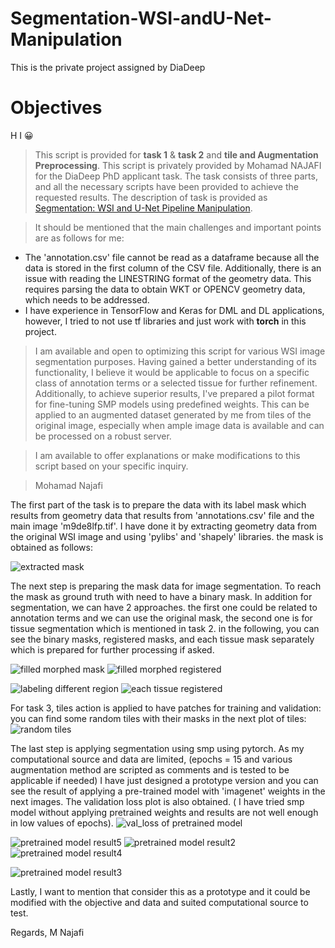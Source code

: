 # Segmentation-WSI-andU-Net-Manipulation
This is the private project assigned by DiaDeep

# Objectives

H I 😀

>This script is provided for **task 1** & **task 2** and **tile and Augmentation Preprocessing**.
>This script is privately provided by Mohamad NAJAFI for the DiaDeep PhD applicant task. The task consists of three parts, and all the necessary scripts have been provided to achieve the requested results.
The description of task is provided as [Segmentation: WSI and U-Net Pipeline Manipulation](https://informationsharing.notion.siteSegmentation-WSI-and-U-Net-Pipeline-Manipulation-82a91afd8c24478f8be89c61bd04ba85).

> It should be mentioned that the main challenges and important points are as follows for me:

- The 'annotation.csv' file cannot be read as a dataframe because all the data is stored in the first column of the CSV file. Additionally, there is an issue with reading the LINESTRING format of the geometry data. This requires parsing the data to obtain WKT or OPENCV geometry data, which needs to be addressed.
- I have experience in TensorFlow and Keras for DML and DL applications, however, I tried to not use tf libraries and just work with **torch** in this project.


> I am available and open to optimizing this script for various WSI image segmentation purposes. Having gained a better understanding of its functionality, I believe it would be applicable to focus on a specific class of annotation terms or a selected tissue for further refinement. Additionally, to achieve superior results, I've prepared a pilot format for fine-tuning SMP models using predefined weights. This can be applied to an augmented dataset generated by me from tiles of the original image, especially when ample image data is available and can be processed on a robust server.


> I am available to offer explanations or make modifications to this script based on your specific inquiry.

> Mohamad Najafi


The first part of the task is to prepare the data with its label mask which results from geometry data that results from 'annotations.csv' file and the main image 'm9de8lfp.tif'. I have done it by extracting geometry data from the original WSI image and using 'pylibs' and 'shapely' libraries.
the mask is obtained as follows:

![extracted mask](https://github.com/Moh-najafi/Segmentation-WSI-andU-Net-Manipulation/assets/93668623/83cab7a4-c2d8-4656-af99-2932ad1dff1d)


The next step is preparing the mask data for image segmentation. To reach the mask as ground truth with need to have a binary mask. In addition for segmentation, we can have 2 approaches. the first one could be related to annotation terms and we can use the original mask, the second one is for tissue segmentation which is mentioned in task 2.
in the following, you can see the binary masks, registered masks, and each tissue mask separately which is prepared for further processing if asked.

![filled morphed mask](https://github.com/Moh-najafi/Segmentation-WSI-andU-Net-Manipulation/assets/93668623/253439e2-3b1f-45a1-97ad-57af9ffe890f)
![filled morphed registered](https://github.com/Moh-najafi/Segmentation-WSI-andU-Net-Manipulation/assets/93668623/92d6e580-676d-43c0-81af-466f87e41567)

![labeling different region](https://github.com/Moh-najafi/Segmentation-WSI-andU-Net-Manipulation/assets/93668623/5361a534-81cf-4071-8d88-dffacabb963b)
![each tissue registered](https://github.com/Moh-najafi/Segmentation-WSI-andU-Net-Manipulation/assets/93668623/2368114d-46f3-4211-aa13-aa73e84b30ba)


For task 3, tiles action is applied to have patches for training and validation: you can find some random tiles with their masks in the next plot of tiles:
![random tiles](https://github.com/Moh-najafi/Segmentation-WSI-andU-Net-Manipulation/assets/93668623/27d9aa9e-acf6-419f-a089-14178f702226)

The last step is applying segmentation using smp using pytorch. As my computational source and data are limited, (epochs = 15 and various augmentation method are scripted as comments and is tested to be applicable if needed) I have just designed a prototype version and you can see the result of applying a pre-trained model with 'imagenet' weights in the next images. The validation loss plot is also obtained. ( I have tried smp model without applying pretrained weights and results are not well enough in low values of epochs). 
![val_loss of pretrained model](https://github.com/Moh-najafi/Segmentation-WSI-andU-Net-Manipulation/assets/93668623/59aea6a2-abc4-42cb-ae77-989d99424b68)

![pretrained model result5](https://github.com/Moh-najafi/Segmentation-WSI-andU-Net-Manipulation/assets/93668623/d4d54e53-2b54-434b-a494-c34adfcc2923)
![pretrained model result2](https://github.com/Moh-najafi/Segmentation-WSI-andU-Net-Manipulation/assets/93668623/cbd271f1-d93a-4a67-a09d-23f633a13c49)
![pretrained model result4](https://github.com/Moh-najafi/Segmentation-WSI-andU-Net-Manipulation/assets/93668623/e0970604-1f3f-4d16-b508-d96e98c9ecfc)

![pretrained model result3](https://github.com/Moh-najafi/Segmentation-WSI-andU-Net-Manipulation/assets/93668623/e5297a98-9083-4132-97f6-b88dd0c9f91b)


Lastly, I want to mention that consider this as a prototype and it could be modified with the objective and data and suited computational source to test.

Regards,
M Najafi


